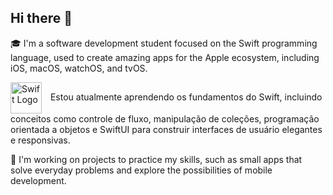 ## Hi there 👋

🎓 I'm a software development student focused on the Swift programming language, used to create amazing apps for the Apple ecosystem, including iOS, macOS, watchOS, and tvOS.

<img src="https://upload.wikimedia.org/wikipedia/commons/9/9d/Swift_logo.svg" alt="Swift Logo" width="50" style="vertical-align: middle; margin-right: 10px;"> Estou atualmente aprendendo os fundamentos do Swift, incluindo conceitos como controle de fluxo, manipulação de coleções, programação orientada a objetos e SwiftUI para construir interfaces de usuário elegantes e responsivas.

🔭 I'm working on projects to practice my skills, such as small apps that solve everyday problems and explore the possibilities of mobile development.

<!--
**GustavoFBassani/GustavoFbassani** is a ✨ _special_ ✨ repository because its `README.md` (this file) appears on your GitHub profile.

Here are some ideas to get you started:

- 🔭 I’m currently working on ...
- 🌱 I’m currently learning ...
- 👯 I’m looking to collaborate on ...
- 🤔 I’m looking for help with ...
- 💬 Ask me about ...
- 📫 How to reach me: ...
- 😄 Pronouns: ...
- ⚡ Fun fact: ...
-->
